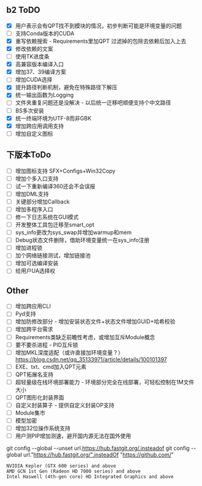 ## b2 ToDO
- [x] 用户表示会有QPT找不到模块的情况，初步判断可能是环境变量的问题
- [ ] 支持Conda版本的CUDA
- [x] 重写依赖搜索 - Requirements里加QPT 过滤掉的包除去依赖后加入上去
- [x] 修改依赖的文案
- [ ] 使用TK进度条
- [x] 高兼容版本编译入口
- [x] 增加37、39编译方案
- [ ] 增加CUDA选择
- [x] 提升路径判断机制，避免在特殊路径下解压
- [x] 统一输出函数为Logging
- [ ] 文件夹重复问题还是没解决 - 以后统一迁移吧顺便支持个中文路径
- [ ] BS多次安装
- [x] 统一终端环境为UTF-8而非GBK
- [x] 增加跨应用调用支持
- [ ] 增加自定义图标
## 下版本ToDo
- [ ] 增加图标支持 SFX+Configs+Win32Copy
- [ ] 增加个多入口支持
- [ ] 试一下重新编译360还会不会误报
- [ ] 增加DML支持
- [ ] 关键部分增加Callback
- [ ] 增加多程序入口
- [ ] 修一下日志系统在GUI模式
- [ ] 开发整体工具包迁移至smart_opt
- [ ] sys_info更改为sys_swap并增加warmup和mem
- [ ] Debug状态文件删除，借助环境变量统一在sys_info注册
- [ ] 增加进程锁
- [ ] 加个网络链接测试，增加链接池
- [ ] 增加可选编译安装
- [ ] 给用户UA选择权
## Other
- [ ] 增加跨应用CLI
- [ ] Pyd支持
- [ ] 增加防修改部分 - 增加安装状态文件+状态文件增加GUID+哈希校验
- [ ] 增加跨平台需求
- [ ] Requirements类缺乏前瞻性考虑，或增加互斥Module概念
- [ ] 要不要杀进程 - PID互斥锁
- [ ] 增加MKL深度适配（或许直接加环境变量？） https://blog.csdn.net/qq_35133971/article/details/100101397
- [ ] EXE、txt、cmd加入QPT元素
- [ ] QPT拓展名支持
- [ ] 超轻量级在线环境部署能力 - 环境部分完全在线部署，可轻松控制在1M文件大小
- [ ] QPT图形化封装界面
- [ ] 自定义封装算子 - 提供自定义封装OP支持
- [ ] Module集市
- [ ] 模型加密
- [ ] 增加32位操作系统支持
- [ ] 用户测PIP增加测速，避开国内源无法在国外使用

git config --global --unset url.https://hub.fastgit.org/.insteadof
git config --global url."https://hub.fastgit.org/".insteadOf "https://github.com/"

    NVIDIA Kepler (GTX 600 series) and above
    AMD GCN 1st Gen (Radeon HD 7000 series) and above
    Intel Haswell (4th-gen core) HD Integrated Graphics and above

